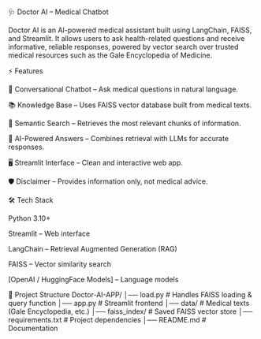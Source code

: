 🩺 Doctor AI – Medical Chatbot

Doctor AI is an AI-powered medical assistant built using LangChain, FAISS, and Streamlit.
It allows users to ask health-related questions and receive informative, reliable responses, powered by vector search over trusted medical resources such as the Gale Encyclopedia of Medicine.

⚡ Features

💬 Conversational Chatbot – Ask medical questions in natural language.

📚 Knowledge Base – Uses FAISS vector database built from medical texts.

🔎 Semantic Search – Retrieves the most relevant chunks of information.

🧠 AI-Powered Answers – Combines retrieval with LLMs for accurate responses.

🖥️ Streamlit Interface – Clean and interactive web app.

🛡️ Disclaimer – Provides information only, not medical advice.

🛠️ Tech Stack

Python 3.10+

Streamlit
 – Web interface

LangChain
 – Retrieval Augmented Generation (RAG)

FAISS
 – Vector similarity search

[OpenAI / HuggingFace Models] – Language models

📂 Project Structure
Doctor-AI-APP/
│── load.py              # Handles FAISS loading & query function
│── app.py               # Streamlit frontend
│── data/                # Medical texts (Gale Encyclopedia, etc.)
│── faiss_index/         # Saved FAISS vector store
│── requirements.txt     # Project dependencies
│── README.md            # Documentation
